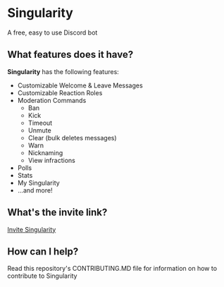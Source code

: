 # Singularity

A free, easy to use Discord bot

## What features does it have?

**Singularity** has the following features:

- Customizable Welcome & Leave Messages
- Customizable Reaction Roles
- Moderation Commands
  - Ban
  - Kick
  - Timeout
  - Unmute
  - Clear (bulk deletes messages)
  - Warn
  - Nicknaming
  - View infractions
- Polls
- Stats
- My Singularity
- ...and more!

## What's the invite link?

[Invite Singularity](https://discord.com/api/oauth2/authorize?client_id=835256019336036423&permissions=8&scope=bot%20applications.commands)

## How can I help?

Read this repository's CONTRIBUTING.MD file for information on how to contribute to Singularity

